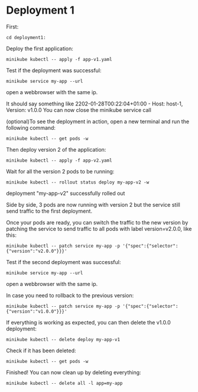 # Deployment 1

First:

    cd deployment1:

Deploy the first application:

    minikube kubectl -- apply -f app-v1.yaml

Test if the deployment was successful:

    minikube service my-app --url

open a webbrowser with the same ip.

It should say something like 2202-01-28T00:22:04+01:00 - Host: host-1, Version: v1.0.0
You can now close the minikube service call

(optional)To see the deployment in action, open a new terminal and run the following command:

    minikube kubectl -- get pods -w

Then deploy version 2 of the application:
    
    minikube kubectl -- apply -f app-v2.yaml

Wait for all the version 2 pods to be running:

    minikube kubectl -- rollout status deploy my-app-v2 -w 
    
deployment "my-app-v2" successfully rolled out

Side by side, 3 pods are now running with version 2 but the service still send traffic to the first deployment.

Once your pods are ready, you can switch the traffic to the new version by patching the service to send traffic to all pods with label version=v2.0.0, like this:

    minikube kubectl -- patch service my-app -p '{"spec":{"selector":{"version":"v2.0.0"}}}'

Test if the second deployment was successful:

    minikube service my-app --url

open a webbrowser with the same ip.

In case you need to rollback to the previous version:

    minikube kubectl -- patch service my-app -p '{"spec":{"selector":{"version":"v1.0.0"}}}'

If everything is working as expected, you can then delete the v1.0.0 deployment:

    minikube kubectl -- delete deploy my-app-v1

Check if it has been deleted:

    minikube kubectl -- get pods -w

Finished! You can now clean up by deleting everything:

    minikube kubectl -- delete all -l app=my-app

